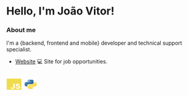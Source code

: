 
# Hello, I'm João Vitor! 

### About me
I'm a {backend, frontend and mobile} developer and technical support specialist.

- [Website](https://www.linkedin.com/in/jo%C3%A3o-vitor-carvalho-barros-7500a9222/) 💻 Site for job opportunities. 


<div style="display: inline_block"><br>
  <img align="center" alt="Nog-Js" height="30" width="40" src="https://raw.githubusercontent.com/devicons/devicon/master/icons/javascript/javascript-plain.svg">
  <img align="center" alt="Nog-Python" height="30" width="40" src="https://raw.githubusercontent.com/devicons/devicon/master/icons/python/python-original.svg">
  <i class="fa-brands fa-html5"></i>
  <i class="fa-brands fa-css3-alt"></i>
  <i class="fa-brands fa-php"></i>
</div>

